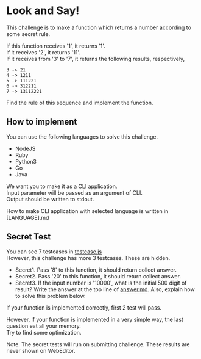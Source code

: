 # Look and Say!

This challenge is to make a function which returns a number according to some secret rule.

If this function receives '1', it returns '1'.   
If it receives '2', it returns '11'.  
If it receives from '3'  to '7', it returns the following results, respectively,

```
3 -> 21
4 -> 1211
5 -> 111221
6 -> 312211
7 -> 13112221
```

Find the rule of this sequence and implement the function.

## How to implement
You can use the following languages to solve this challenge.

- NodeJS
- Ruby
- Python3
- Go
- Java

We want you to make it as a CLI application.  
Input parameter will be passed as an argument of CLI.  
Output should be written to stdout.

How to make CLI application with selected language is written in [LANGUAGE].md

## Secret Test
You can see 7 testcases in [testcase.js](test/testcase.js)  
However, this challenge has more 3 testcases. These are hidden.

- Secret1. Pass '8' to this function, it should return collect answer.
- Secret2. Pass '20' to this function, it should return collect answer.
- Secret3. If the input number is '10000', what is the initial 500 digit of result? Write the answer at the top line of [answer.md](answer.md). Also, explain how to solve this problem below.

If your function is implemented correctly, first 2 test will pass.

However, if your function is implemented in a very simple way, the last question eat all your memory.  
Try to find some optimization.

Note. 
The secret tests will run on submitting challenge.
These results are never shown on WebEditor.
